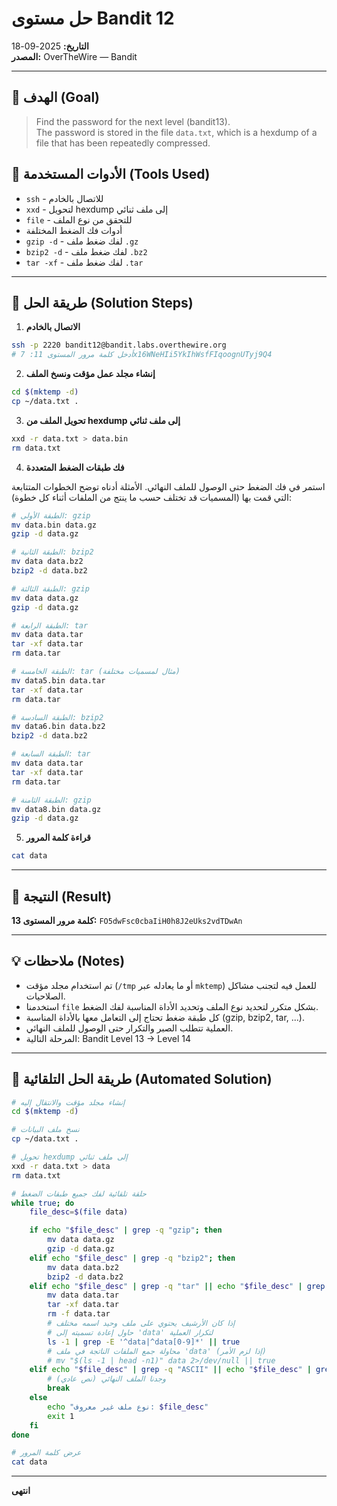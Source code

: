 # حل مستوى Bandit 12
**التاريخ:** 2025-09-18  
**المصدر:** OverTheWire — Bandit

---

## 🎯 الهدف (Goal)
> Find the password for the next level (bandit13).  
> The password is stored in the file `data.txt`, which is a hexdump of a file that has been repeatedly compressed.

## 🔧 الأدوات المستخدمة (Tools Used)
- `ssh` - للاتصال بالخادم
- `xxd` - لتحويل hexdump إلى ملف ثنائي
- `file` - للتحقق من نوع الملف
- أدوات فك الضغط المختلفة
- `gzip -d` - لفك ضغط ملف `.gz`
- `bzip2 -d` - لفك ضغط ملف `.bz2`
- `tar -xf` - لفك ضغط ملف `.tar`

---

## 🚀 طريقة الحل (Solution Steps)

1. **الاتصال بالخادم**

```bash
ssh -p 2220 bandit12@bandit.labs.overthewire.org
# أدخل كلمة مرور المستوى 11: 7x16WNeHIi5YkIhWsfFIqoognUTyj9Q4
```

2. **إنشاء مجلد عمل مؤقت ونسخ الملف**

```bash
cd $(mktemp -d)
cp ~/data.txt .
```

3. **تحويل الملف من hexdump إلى ملف ثنائي**

```bash
xxd -r data.txt > data.bin
rm data.txt
```

4. **فك طبقات الضغط المتعددة**

استمر في فك الضغط حتى الوصول للملف النهائي. الأمثلة أدناه توضح الخطوات المتتابعة التي قمت بها (المسميات قد تختلف حسب ما ينتج من الملفات أثناء كل خطوة):

```bash
# الطبقة الأولى: gzip
mv data.bin data.gz
gzip -d data.gz

# الطبقة الثانية: bzip2
mv data data.bz2
bzip2 -d data.bz2

# الطبقة الثالثة: gzip
mv data data.gz
gzip -d data.gz

# الطبقة الرابعة: tar
mv data data.tar
tar -xf data.tar
rm data.tar

# الطبقة الخامسة: tar (مثال لمسميات مختلفة)
mv data5.bin data.tar
tar -xf data.tar
rm data.tar

# الطبقة السادسة: bzip2
mv data6.bin data.bz2
bzip2 -d data.bz2

# الطبقة السابعة: tar
mv data data.tar
tar -xf data.tar
rm data.tar

# الطبقة الثامنة: gzip
mv data8.bin data.gz
gzip -d data.gz
```

5. **قراءة كلمة المرور**

```bash
cat data
```

---

## 🔑 النتيجة (Result)
**كلمة مرور المستوى 13:** `FO5dwFsc0cbaIiH0h8J2eUks2vdTDwAn`

---

## 💡 ملاحظات (Notes)
- تم استخدام مجلد مؤقت (`/tmp` أو ما يعادله عبر `mktemp`) للعمل فيه لتجنب مشاكل الصلاحيات.
- استخدمنا `file` بشكل متكرر لتحديد نوع الملف وتحديد الأداة المناسبة لفك الضغط.
- كل طبقة ضغط تحتاج إلى التعامل معها بالأداة المناسبة (gzip, bzip2, tar, ...).
- العملية تتطلب الصبر والتكرار حتى الوصول للملف النهائي.
- المرحلة التالية: Bandit Level 13 → Level 14

---

## 🚀 طريقة الحل التلقائية (Automated Solution)

```bash
# إنشاء مجلد مؤقت والانتقال إليه
cd $(mktemp -d)

# نسخ ملف البيانات
cp ~/data.txt .

# تحويل hexdump إلى ملف ثنائي
xxd -r data.txt > data
rm data.txt

# حلقة تلقائية لفك جميع طبقات الضغط
while true; do
    file_desc=$(file data)

    if echo "$file_desc" | grep -q "gzip"; then
        mv data data.gz
        gzip -d data.gz
    elif echo "$file_desc" | grep -q "bzip2"; then
        mv data data.bz2
        bzip2 -d data.bz2
    elif echo "$file_desc" | grep -q "tar" || echo "$file_desc" | grep -q "POSIX"; then
        mv data data.tar
        tar -xf data.tar
        rm -f data.tar
        # إذا كان الأرشيف يحتوي على ملف وحيد اسمه مختلف
        # حاول إعادة تسميته إلى 'data' لتكرار العملية
        ls -1 | grep -E '^data|^data[0-9]*' || true
        # محاولة جمع الملفات الناتجة في ملف 'data' (إذا لزم الأمر)
        # mv "$(ls -1 | head -n1)" data 2>/dev/null || true
    elif echo "$file_desc" | grep -q "ASCII" || echo "$file_desc" | grep -q "text"; then
        # وجدنا الملف النهائي (نص عادي)
        break
    else
        echo "نوع ملف غير معروف: $file_desc"
        exit 1
    fi
done

# عرض كلمة المرور
cat data
```

---

**انتهى**

